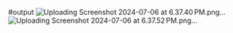 #output
![Uploading Screenshot 2024-07-06 at 6.37.40 PM.png…]()
![Uploading Screenshot 2024-07-06 at 6.37.52 PM.png…]()
